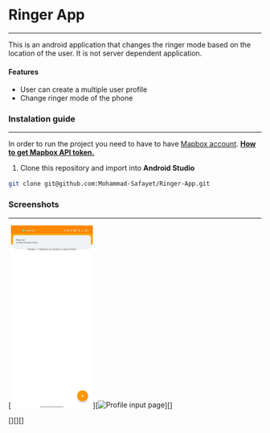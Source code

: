 # Ringer App



---



This is an android application that changes the ringer mode based on the location of the user. It is not server dependent application. 

#### Features

- User can create a multiple user profile 
- Change ringer mode of the phone
  
  

### Instalation guide



---



In order to run the project you need to have to have [Mapbox account](https://www.mapbox.com/). **[How to get Mapbox API token.](https://docs.mapbox.com/help/tutorials/get-started-tokens-api/)** 



1. Clone this repository and import into **Android Studio**

```bash
git clone git@github.com:Mohammad-Safayet/Ringer-App.git
```

### 

### Screenshots



---



[<img title="" src="https://github.com/Mohammad-Safayet/Ringer-App/blob/main/screenshots/landing_page_empty.jpg" alt="Landing Page Empty" width="163">][<img src="file:///C:/Users/learner/Projects/Android_kotlin/Ringer_App/screenshots/profile_input_page.jpg" title="" alt="Profile input page" width="163">][<img title="" src="file:///C:/Users/learner/Projects/Android_kotlin/Ringer_App/screenshots/clock_dialog.jpg" alt="" width="162">]

[<img title="" src="file:///C:/Users/learner/Projects/Android_kotlin/Ringer_App/screenshots/map_page.jpg" alt="" width="163">][<img title="" src="file:///C:/Users/learner/Projects/Android_kotlin/Ringer_App/screenshots/profile_input_page_filled.jpg" alt="" width="163">][<img title="" src="file:///C:/Users/learner/Projects/Android_kotlin/Ringer_App/screenshots/landing_page_with_profile.jpg" alt="" width="163">]